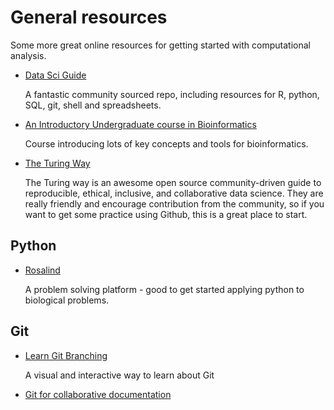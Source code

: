 # General resources

Some more great online resources for getting started with computational analysis.

* [Data Sci Guide](https://github.com/Chris-Engelhardt/data_sci_guide/blob/master/README.md)

    A fantastic community sourced repo, including resources for R, python, SQL, git, shell and spreadsheets.

* [An Introductory Undergraduate course in Bioinformatics](https://rsh249.github.io/bioinformatics/)

    Course introducing lots of key concepts and tools for bioinformatics.

* [The Turing Way](https://the-turing-way.netlify.app/welcome)

    The Turing way is an awesome open source community-driven guide to reproducible, ethical, inclusive, and collaborative data science.
    They are really friendly and encourage contribution from the community, so if you want to get some practice using Github, this is a great place to start.

## Python 

* [Rosalind](http://rosalind.info/problems/locations/)

    A problem solving platform - good to get started applying python to biological problems.

## Git

* [Learn Git Branching](https://learngitbranching.js.org/)

    A visual and interactive way to learn about Git

* [Git for collaborative documentation](https://cassgvp.github.io/github-for-collaborative-documentation/)

